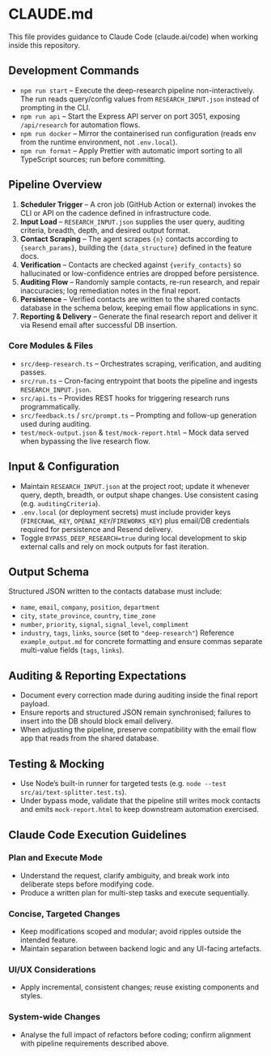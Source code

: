 # CLAUDE.md

This file provides guidance to Claude Code (claude.ai/code) when working inside this repository.

## Development Commands
- `npm run start` – Execute the deep-research pipeline non-interactively. The run reads query/config values from `RESEARCH_INPUT.json` instead of prompting in the CLI.
- `npm run api` – Start the Express API server on port 3051, exposing `/api/research` for automation flows.
- `npm run docker` – Mirror the containerised run configuration (reads env from the runtime environment, not `.env.local`).
- `npm run format` – Apply Prettier with automatic import sorting to all TypeScript sources; run before committing.

## Pipeline Overview
1. **Scheduler Trigger** – A cron job (GitHub Action or external) invokes the CLI or API on the cadence defined in infrastructure code.
2. **Input Load** – `RESEARCH_INPUT.json` supplies the user query, auditing criteria, breadth, depth, and desired output format.
3. **Contact Scraping** – The agent scrapes `{n}` contacts according to `{search_params}`, building the `{data_structure}` defined in the feature docs.
4. **Verification** – Contacts are checked against `{verify_contacts}` so hallucinated or low-confidence entries are dropped before persistence.
5. **Auditing Flow** – Randomly sample contacts, re-run research, and repair inaccuracies; log remediation notes in the final report.
6. **Persistence** – Verified contacts are written to the shared contacts database in the schema below, keeping email flow applications in sync.
7. **Reporting & Delivery** – Generate the final research report and deliver it via Resend email after successful DB insertion.

### Core Modules & Files
- `src/deep-research.ts` – Orchestrates scraping, verification, and auditing passes.
- `src/run.ts` – Cron-facing entrypoint that boots the pipeline and ingests `RESEARCH_INPUT.json`.
- `src/api.ts` – Provides REST hooks for triggering research runs programmatically.
- `src/feedback.ts` / `src/prompt.ts` – Prompting and follow-up generation used during auditing.
- `test/mock-output.json` & `test/mock-report.html` – Mock data served when bypassing the live research flow.

## Input & Configuration
- Maintain `RESEARCH_INPUT.json` at the project root; update it whenever query, depth, breadth, or output shape changes. Use consistent casing (e.g. `auditingCriteria`).
- `.env.local` (or deployment secrets) must include provider keys (`FIRECRAWL_KEY`, `OPENAI_KEY`/`FIREWORKS_KEY`) plus email/DB credentials required for persistence and Resend delivery.
- Toggle `BYPASS_DEEP_RESEARCH=true` during local development to skip external calls and rely on mock outputs for fast iteration.

## Output Schema
Structured JSON written to the contacts database must include:
- `name`, `email`, `company`, `position`, `department`
- `city`, `state_province`, `country`, `time_zone`
- `number`, `priority`, `signal`, `signal_level`, `compliment`
- `industry`, `tags`, `links`, `source` (set to `"deep-research"`)
Reference `example_output.md` for concrete formatting and ensure commas separate multi-value fields (`tags`, `links`).

## Auditing & Reporting Expectations
- Document every correction made during auditing inside the final report payload.
- Ensure reports and structured JSON remain synchronised; failures to insert into the DB should block email delivery.
- When adjusting the pipeline, preserve compatibility with the email flow app that reads from the shared database.

## Testing & Mocking
- Use Node’s built-in runner for targeted tests (e.g. `node --test src/ai/text-splitter.test.ts`).
- Under bypass mode, validate that the pipeline still writes mock contacts and emits `mock-report.html` to keep downstream automation exercised.

## Claude Code Execution Guidelines

### Plan and Execute Mode
- Understand the request, clarify ambiguity, and break work into deliberate steps before modifying code.
- Produce a written plan for multi-step tasks and execute sequentially.

### Concise, Targeted Changes
- Keep modifications scoped and modular; avoid ripples outside the intended feature.
- Maintain separation between backend logic and any UI-facing artefacts.

### UI/UX Considerations
- Apply incremental, consistent changes; reuse existing components and styles.

### System-wide Changes
- Analyse the full impact of refactors before coding; confirm alignment with pipeline requirements described above.

